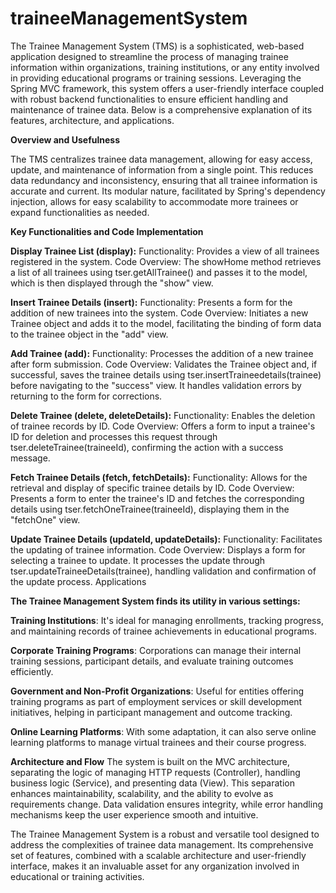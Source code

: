 # traineeManagementSystem

The Trainee Management System (TMS) is a sophisticated, web-based application designed to streamline the process of managing trainee information within organizations, training institutions, or any entity involved in providing educational programs or training sessions. Leveraging the Spring MVC framework, this system offers a user-friendly interface coupled with robust backend functionalities to ensure efficient handling and maintenance of trainee data. Below is a comprehensive explanation of its features, architecture, and applications.

**Overview and Usefulness**

The TMS centralizes trainee data management, allowing for easy access, update, and maintenance of information from a single point. This reduces data redundancy and inconsistency, ensuring that all trainee information is accurate and current. Its modular nature, facilitated by Spring's dependency injection, allows for easy scalability to accommodate more trainees or expand functionalities as needed.

**Key Functionalities and Code Implementation**

**Display Trainee List (display):**
Functionality: Provides a view of all trainees registered in the system.
Code Overview: The showHome method retrieves a list of all trainees using tser.getAllTrainee() and passes it to the model, which is then displayed through the "show" view.

**Insert Trainee Details (insert):**
Functionality: Presents a form for the addition of new trainees into the system.
Code Overview: Initiates a new Trainee object and adds it to the model, facilitating the binding of form data to the trainee object in the "add" view.

**Add Trainee (add):**
Functionality: Processes the addition of a new trainee after form submission.
Code Overview: Validates the Trainee object and, if successful, saves the trainee details using tser.insertTraineedetails(trainee) before navigating to the "success" view. It handles validation errors by returning to the form for corrections.

**Delete Trainee (delete, deleteDetails):**
Functionality: Enables the deletion of trainee records by ID.
Code Overview: Offers a form to input a trainee's ID for deletion and processes this request through tser.deleteTrainee(traineeId), confirming the action with a success message.

**Fetch Trainee Details (fetch, fetchDetails):**
Functionality: Allows for the retrieval and display of specific trainee details by ID.
Code Overview: Presents a form to enter the trainee's ID and fetches the corresponding details using tser.fetchOneTrainee(traineeId), displaying them in the "fetchOne" view.

**Update Trainee Details (updateId, updateDetails):**
Functionality: Facilitates the updating of trainee information.
Code Overview: Displays a form for selecting a trainee to update. It processes the update through tser.updateTraineeDetails(trainee), handling validation and confirmation of the update process.
Applications

**The Trainee Management System finds its utility in various settings:**

**Training Institutions**: It's ideal for managing enrollments, tracking progress, and maintaining records of trainee achievements in educational programs.

**Corporate Training Programs**: Corporations can manage their internal training sessions, participant details, and evaluate training outcomes efficiently.

**Government and Non-Profit Organizations**: Useful for entities offering training programs as part of employment services or skill development initiatives, helping in participant management and outcome tracking.

**Online Learning Platforms**: With some adaptation, it can also serve online learning platforms to manage virtual trainees and their course progress.

**Architecture and Flow**
The system is built on the MVC architecture, separating the logic of managing HTTP requests (Controller), handling business logic (Service), and presenting data (View). This separation enhances maintainability, scalability, and the ability to evolve as requirements change. Data validation ensures integrity, while error handling mechanisms keep the user experience smooth and intuitive.

The Trainee Management System is a robust and versatile tool designed to address the complexities of trainee data management. Its comprehensive set of features, combined with a scalable architecture and user-friendly interface, makes it an invaluable asset for any organization involved in educational or training activities.
